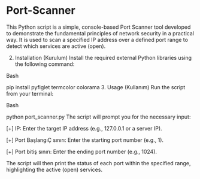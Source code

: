# Port-Scanner
This Python script is a simple, console-based Port Scanner tool developed to demonstrate the fundamental principles of network security in a practical way. It is used to scan a specified IP address over a defined port range to detect which services are active (open).

2. Installation (Kurulum)
Install the required external Python libraries using the following command:

Bash

pip install pyfiglet termcolor colorama
3. Usage (Kullanım)
Run the script from your terminal:

Bash

python port_scanner.py
The script will prompt you for the necessary input:

[+] IP: Enter the target IP address (e.g., 127.0.0.1 or a server IP).

[+] Port BaşlangıÇ sınırı: Enter the starting port number (e.g., 1).

[+] Port bitiş sınırı: Enter the ending port number (e.g., 1024).

The script will then print the status of each port within the specified range, highlighting the active (open) services.
